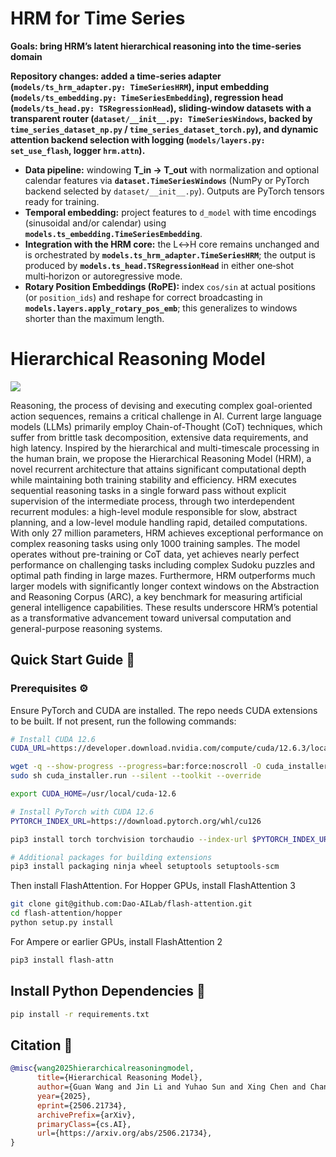 
# HRM for Time Series

**Goals: bring HRM’s latent hierarchical reasoning into the time‑series domain**

**Repository changes: added a time‑series adapter (`models/ts_hrm_adapter.py: TimeSeriesHRM`), input embedding (`models/ts_embedding.py: TimeSeriesEmbedding`), regression head (`models/ts_head.py: TSRegressionHead`), sliding‑window datasets with a transparent router (`dataset/__init__.py: TimeSeriesWindows`, backed by `time_series_dataset_np.py` / `time_series_dataset_torch.py`), and dynamic attention backend selection with logging (`models/layers.py: set_use_flash`, logger `hrm.attn`).**

* **Data pipeline:** windowing **T\_in → T\_out** with normalization and optional calendar features via **`dataset.TimeSeriesWindows`** (NumPy or PyTorch backend selected by `dataset/__init__.py`). Outputs are PyTorch tensors ready for training.
* **Temporal embedding:** project features to `d_model` with time encodings (sinusoidal and/or calendar) using **`models.ts_embedding.TimeSeriesEmbedding`**.
* **Integration with the HRM core:** the L↔H core remains unchanged and is orchestrated by **`models.ts_hrm_adapter.TimeSeriesHRM`**; the output is produced by **`models.ts_head.TSRegressionHead`** in either one‑shot multi‑horizon or autoregressive mode.
* **Rotary Position Embeddings (RoPE):** index `cos/sin` at actual positions (or `position_ids`) and reshape for correct broadcasting in **`models.layers.apply_rotary_pos_emb`**; this generalizes to windows shorter than the maximum length.



# Hierarchical Reasoning Model

![](./assets/hrm.png)

Reasoning, the process of devising and executing complex goal-oriented action sequences, remains a critical challenge in AI.
Current large language models (LLMs) primarily employ Chain-of-Thought (CoT) techniques, which suffer from brittle task decomposition, extensive data requirements, and high latency. Inspired by the hierarchical and multi-timescale processing in the human brain, we propose the Hierarchical Reasoning Model (HRM), a novel recurrent architecture that attains significant computational depth while maintaining both training stability and efficiency.
HRM executes sequential reasoning tasks in a single forward pass without explicit supervision of the intermediate process, through two interdependent recurrent modules: a high-level module responsible for slow, abstract planning, and a low-level module handling rapid, detailed computations. With only 27 million parameters, HRM achieves exceptional performance on complex reasoning tasks using only 1000 training samples. The model operates without pre-training or CoT data, yet achieves nearly perfect performance on challenging tasks including complex Sudoku puzzles and optimal path finding in large mazes.
Furthermore, HRM outperforms much larger models with significantly longer context windows on the Abstraction and Reasoning Corpus (ARC), a key benchmark for measuring artificial general intelligence capabilities.
These results underscore HRM’s potential as a transformative advancement toward universal computation and general-purpose reasoning systems.

## Quick Start Guide 🚀

### Prerequisites ⚙️

Ensure PyTorch and CUDA are installed. The repo needs CUDA extensions to be built. If not present, run the following commands:

```bash
# Install CUDA 12.6
CUDA_URL=https://developer.download.nvidia.com/compute/cuda/12.6.3/local_installers/cuda_12.6.3_560.35.05_linux.run

wget -q --show-progress --progress=bar:force:noscroll -O cuda_installer.run $CUDA_URL
sudo sh cuda_installer.run --silent --toolkit --override

export CUDA_HOME=/usr/local/cuda-12.6

# Install PyTorch with CUDA 12.6
PYTORCH_INDEX_URL=https://download.pytorch.org/whl/cu126

pip3 install torch torchvision torchaudio --index-url $PYTORCH_INDEX_URL

# Additional packages for building extensions
pip3 install packaging ninja wheel setuptools setuptools-scm
```

Then install FlashAttention. For Hopper GPUs, install FlashAttention 3

```bash
git clone git@github.com:Dao-AILab/flash-attention.git
cd flash-attention/hopper
python setup.py install
```

For Ampere or earlier GPUs, install FlashAttention 2

```bash
pip3 install flash-attn
```

## Install Python Dependencies 🐍

```bash
pip install -r requirements.txt
```


## Citation 📜

```bibtex
@misc{wang2025hierarchicalreasoningmodel,
      title={Hierarchical Reasoning Model}, 
      author={Guan Wang and Jin Li and Yuhao Sun and Xing Chen and Changling Liu and Yue Wu and Meng Lu and Sen Song and Yasin Abbasi Yadkori},
      year={2025},
      eprint={2506.21734},
      archivePrefix={arXiv},
      primaryClass={cs.AI},
      url={https://arxiv.org/abs/2506.21734}, 
}
```